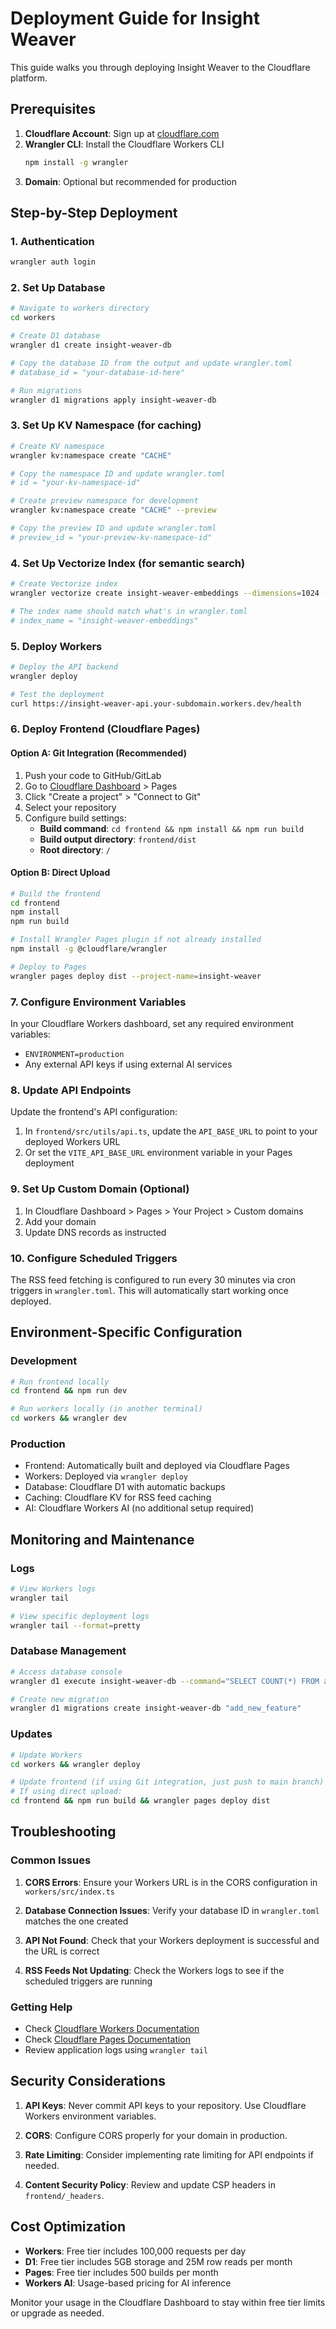 # Deployment Guide for Insight Weaver

This guide walks you through deploying Insight Weaver to the Cloudflare platform.

## Prerequisites

1. **Cloudflare Account**: Sign up at [cloudflare.com](https://cloudflare.com)
2. **Wrangler CLI**: Install the Cloudflare Workers CLI
   ```bash
   npm install -g wrangler
   ```
3. **Domain**: Optional but recommended for production

## Step-by-Step Deployment

### 1. Authentication

```bash
wrangler auth login
```

### 2. Set Up Database

```bash
# Navigate to workers directory
cd workers

# Create D1 database
wrangler d1 create insight-weaver-db

# Copy the database ID from the output and update wrangler.toml
# database_id = "your-database-id-here"

# Run migrations
wrangler d1 migrations apply insight-weaver-db
```

### 3. Set Up KV Namespace (for caching)

```bash
# Create KV namespace
wrangler kv:namespace create "CACHE"

# Copy the namespace ID and update wrangler.toml
# id = "your-kv-namespace-id"

# Create preview namespace for development
wrangler kv:namespace create "CACHE" --preview

# Copy the preview ID and update wrangler.toml
# preview_id = "your-preview-kv-namespace-id"
```

### 4. Set Up Vectorize Index (for semantic search)

```bash
# Create Vectorize index
wrangler vectorize create insight-weaver-embeddings --dimensions=1024 --metric=cosine

# The index name should match what's in wrangler.toml
# index_name = "insight-weaver-embeddings"
```

### 5. Deploy Workers

```bash
# Deploy the API backend
wrangler deploy

# Test the deployment
curl https://insight-weaver-api.your-subdomain.workers.dev/health
```

### 6. Deploy Frontend (Cloudflare Pages)

#### Option A: Git Integration (Recommended)

1. Push your code to GitHub/GitLab
2. Go to [Cloudflare Dashboard](https://dash.cloudflare.com) > Pages
3. Click "Create a project" > "Connect to Git"
4. Select your repository
5. Configure build settings:
   - **Build command**: `cd frontend && npm install && npm run build`
   - **Build output directory**: `frontend/dist`
   - **Root directory**: `/`

#### Option B: Direct Upload

```bash
# Build the frontend
cd frontend
npm install
npm run build

# Install Wrangler Pages plugin if not already installed
npm install -g @cloudflare/wrangler

# Deploy to Pages
wrangler pages deploy dist --project-name=insight-weaver
```

### 7. Configure Environment Variables

In your Cloudflare Workers dashboard, set any required environment variables:

- `ENVIRONMENT=production`
- Any external API keys if using external AI services

### 8. Update API Endpoints

Update the frontend's API configuration:

1. In `frontend/src/utils/api.ts`, update the `API_BASE_URL` to point to your deployed Workers URL
2. Or set the `VITE_API_BASE_URL` environment variable in your Pages deployment

### 9. Set Up Custom Domain (Optional)

1. In Cloudflare Dashboard > Pages > Your Project > Custom domains
2. Add your domain
3. Update DNS records as instructed

### 10. Configure Scheduled Triggers

The RSS feed fetching is configured to run every 30 minutes via cron triggers in `wrangler.toml`. This will automatically start working once deployed.

## Environment-Specific Configuration

### Development

```bash
# Run frontend locally
cd frontend && npm run dev

# Run workers locally (in another terminal)
cd workers && wrangler dev
```

### Production

- Frontend: Automatically built and deployed via Cloudflare Pages
- Workers: Deployed via `wrangler deploy`
- Database: Cloudflare D1 with automatic backups
- Caching: Cloudflare KV for RSS feed caching
- AI: Cloudflare Workers AI (no additional setup required)

## Monitoring and Maintenance

### Logs

```bash
# View Workers logs
wrangler tail

# View specific deployment logs
wrangler tail --format=pretty
```

### Database Management

```bash
# Access database console
wrangler d1 execute insight-weaver-db --command="SELECT COUNT(*) FROM articles"

# Create new migration
wrangler d1 migrations create insight-weaver-db "add_new_feature"
```

### Updates

```bash
# Update Workers
cd workers && wrangler deploy

# Update frontend (if using Git integration, just push to main branch)
# If using direct upload:
cd frontend && npm run build && wrangler pages deploy dist
```

## Troubleshooting

### Common Issues

1. **CORS Errors**: Ensure your Workers URL is in the CORS configuration in `workers/src/index.ts`

2. **Database Connection Issues**: Verify your database ID in `wrangler.toml` matches the one created

3. **API Not Found**: Check that your Workers deployment is successful and the URL is correct

4. **RSS Feeds Not Updating**: Check the Workers logs to see if the scheduled triggers are running

### Getting Help

- Check [Cloudflare Workers Documentation](https://developers.cloudflare.com/workers/)
- Check [Cloudflare Pages Documentation](https://developers.cloudflare.com/pages/)
- Review application logs using `wrangler tail`

## Security Considerations

1. **API Keys**: Never commit API keys to your repository. Use Cloudflare Workers environment variables.

2. **CORS**: Configure CORS properly for your domain in production.

3. **Rate Limiting**: Consider implementing rate limiting for API endpoints if needed.

4. **Content Security Policy**: Review and update CSP headers in `frontend/_headers`.

## Cost Optimization

- **Workers**: Free tier includes 100,000 requests per day
- **D1**: Free tier includes 5GB storage and 25M row reads per month  
- **Pages**: Free tier includes 500 builds per month
- **Workers AI**: Usage-based pricing for AI inference

Monitor your usage in the Cloudflare Dashboard to stay within free tier limits or upgrade as needed.